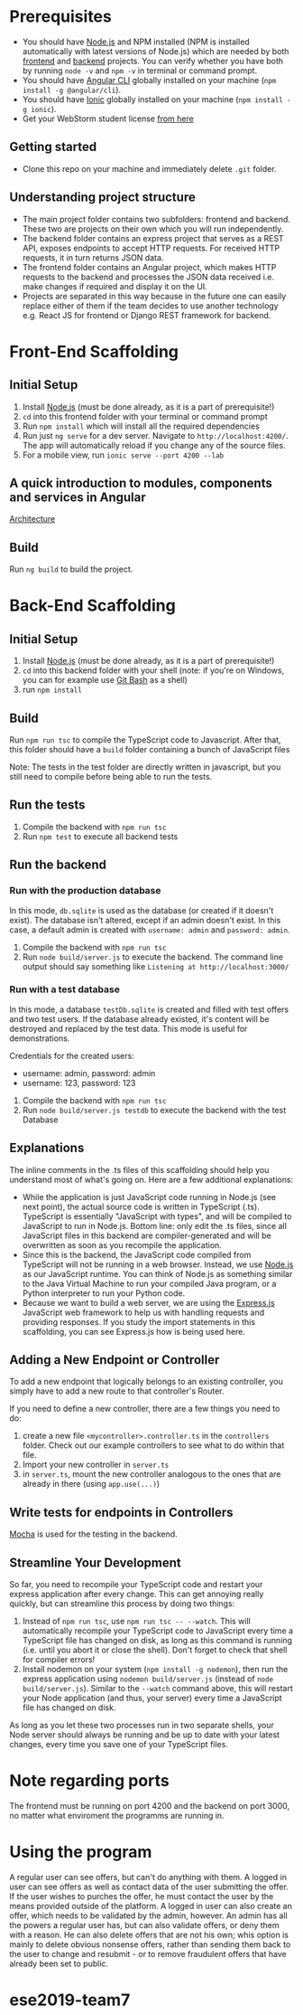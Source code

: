 # Prerequisites
- You should have [Node.js](https://nodejs.org/en/) and NPM installed (NPM is installed automatically with latest versions of Node.js) which are needed by both [frontend](https://github.com/JoelNiklaus/ESE-2019-Scaffolding/tree/master/frontend) and [backend](https://github.com/JoelNiklaus/ESE-2019-Scaffolding/tree/master/backend) projects. You can verify whether you have both by running `node -v` and `npm -v` in terminal or command prompt.
- You should have [Angular CLI](https://cli.angular.io/) globally installed on your machine (`npm install -g @angular/cli`).
- You should have [Ionic](https://ionicframework.com/) globally installed on your machine (`npm install -g ionic`).
- Get your WebStorm student license [from here](https://www.jetbrains.com/shop/eform/students) 

## Getting started
- Clone this repo on your machine and immediately delete `.git` folder.

## Understanding project structure
- The main project folder contains two subfolders: frontend and backend. These two are projects on their own which you will run independently. 
- The backend folder contains an express project that serves as a REST API, exposes endpoints to accept HTTP requests. For received HTTP requests, it in turn returns JSON data.
- The frontend folder contains an Angular project, which makes HTTP requests to the backend and processes the JSON data received i.e. make changes if required and display it on the UI.
- Projects are separated in this way because in the future one can easily replace either of them if the team decides to use another technology e.g. React JS for frontend or Django REST framework for backend.

# Front-End Scaffolding

## Initial Setup
1. Install [Node.js](https://nodejs.org/en/) (must be done already, as it is a part of prerequisite!)
2. `cd` into this frontend folder with your terminal or command prompt
3. Run `npm install` which will install all the required dependencies
4. Run just `ng serve` for a dev server. Navigate to `http://localhost:4200/`. The app will automatically reload if you change any of the source files.
5. For a mobile view, run `ionic serve --port 4200 --lab`

## A quick introduction to modules, components and services in Angular
[Architecture](https://angular.io/guide/architecture)

## Build

Run `ng build` to build the project.

# Back-End Scaffolding

## Initial Setup
1. Install [Node.js](https://nodejs.org/en/) (must be done already, as it is a part of prerequisite!)
1. `cd` into this backend folder with your shell (note: if you're on Windows, you can for example use [Git Bash](https://git-scm.com/download/win) as a shell)
1. run `npm install`

## Build

Run `npm run tsc` to compile the TypeScript code to Javascript. After that, this folder should have a `build` folder containing a bunch of JavaScript files

Note: The tests in the test folder are directly written in javascript, but you still
need to compile before being able to run the tests.

## Run the tests

1. Compile the backend with `npm run tsc`
1. Run `npm test` to execute all backend tests

## Run the backend

### Run with the production database

In this mode, `db.sqlite` is used as the database (or created if it doesn't exist).
The database isn't altered, except if an admin doesn't exist. In this case, a default admin
is created with `username: admin` and `password: admin`.

1. Compile the backend with `npm run tsc`
2. Run `node build/server.js` to execute the backend. The command line output should say something like `Listening at http://localhost:3000/`

### Run with a test database

In this mode, a database `testDb.sqlite` is created and filled with test offers and 
two test users. If the database already existed, it's content will be destroyed and
replaced by the test data. This mode is useful for demonstrations.

Credentials for the created users:
- username: admin, password: admin
- username: 123, password: 123

1. Compile the backend with `npm run tsc`
1. Run `node build/server.js testdb` to execute the backend with the test Database

## Explanations
The inline comments in the .ts files of this scaffolding should help you understand most of what's going on. Here are a few additional explanations:
- While the application is just JavaScript code running in Node.js (see next point), the actual source code is written in TypeScript (.ts). TypeScript is essentially "JavaScript with types", and will be compiled to JavaScript to run in Node.js. Bottom line: only edit the .ts files, since all JavaScript files in this backend are compiler-generated and will be overwritten as soon as you recompile the application.
- Since this is the backend, the JavaScript code compiled from TypeScript will not be running in a web browser. Instead, we use [Node.js](https://nodejs.org) as our JavaScript runtime. You can think of Node.js as something similar to the Java Virtual Machine to run your compiled Java program, or a Python interpreter to run your Python code.
- Because we want to build a web server, we are using the [Express.js](http://expressjs.com/) JavaScript web framework to help us with handling requests and providing responses. If you study the import statements in this scaffolding, you can see Express.js how is being used here.

## Adding a New Endpoint or Controller
To add a new endpoint that logically belongs to an existing controller, you simply have to add a new route to that controller's Router.

If you need to define a new controller, there are a few things you need to do:
1. create a new file `<mycontroller>.controller.ts` in the `controllers` folder. Check out our example controllers to see what to do within that file.
2. Import your new controller in `server.ts`
3. in `server.ts`, mount the new controller analogous to the ones that are already in there (using `app.use(...)`)

## Write tests for endpoints in Controllers
[Mocha](https://mochajs.org/) is used for the testing in the backend.

## Streamline Your Development
So far, you need to recompile your TypeScript code and restart your express application after every change. This can get annoying really quickly, but can streamline this process by doing two things:
1. Instead of `npm run tsc`, use `npm run tsc -- --watch`. This will automatically recompile your TypeScript code to JavaScript every time a TypeScript file has changed on disk, as long as this command is running (i.e. until you abort it or close the shell). Don't forget to check that shell for compiler errors!
2. Install nodemon on your system (`npm install -g nodemon`), then run the express application using `nodemon build/server.js` (instead of `node build/server.js`). Similar to the `--watch` command above, this will restart your Node application (and thus, your server) every time a JavaScript file has changed on disk.

As long as you let these two processes run in two separate shells, your Node server should always be running and be up to date with your latest changes, every time you save one of your TypeScript files.

# Note regarding ports
The frontend must be running on port 4200 and the backend on port 3000, no matter what enviroment the programms are running in.

# Using the program
A regular user can see offers, but can't do anything with them.
A logged in user can see offers as well as contact data of the user submitting the offer. If the user wishes to purches the offer, he must contact the user by the means provided outside of the platform.
A logged in user can also create an offer, which needs to be validated by the admin, however.
An admin has all the powers a regular user has, but can also validate offers, or deny them with a reason. He can also delete offers that are not his own; whis option is mainly to delete obvious nonsense offers, rather than sending them back to the user to change and resubmit - or to remove fraudulent offers that have already been set to public.

# ese2019-team7

